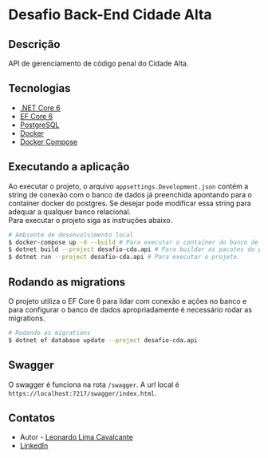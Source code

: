 # Desafio Back-End Cidade Alta

## Descrição

API de gerenciamento de código penal do Cidade Alta.

## Tecnologias

- [.NET Core 6](https://nodejs.org/en/)
- [EF Core 6](https://www.typescriptlang.org/)
- [PostgreSQL](https://www.postgresql.org/)
- [Docker](https://www.docker.com/)
- [Docker Compose](https://docs.docker.com/compose/)

## Executando a aplicação

Ao executar o projeto, o arquivo `appsettings.Development.json` contém a string de conexão com o banco de dados já preenchida apontando para o container docker do postgres. Se desejar pode modificar essa string para adequar a qualquer banco relacional.
<br>
Para executar o projeto  siga as instruções abaixo.

```bash
# Ambiente de desenvolvimento local
$ docker-compose up -d --build # Para executar o container do banco de dados.
$ dotnet build --project desafio-cda.api # Para buildar os pacotes do projeto.
$ dotnet run --project desafio-cda.api # Para executar o projeto.
```
## Rodando as migrations

O projeto utiliza o EF Core 6 para lidar com conexão e ações no banco e para configurar o banco de dados apropriadamente é necessário rodar as migrations.

```bash
# Rodando as migrations
$ dotnet ef database update --project desafio-cda.api
```

## Swagger

O swagger é funciona na rota `/swagger`. A url local é `https://localhost:7217/swagger/index.html`.

## Contatos

- Autor - [Leonardo Lima Cavalcante](https://github.com/leolimcav)
- [LinkedIn](https://www.linkedin.com/in/leonardo-lima-cavalcante/)
